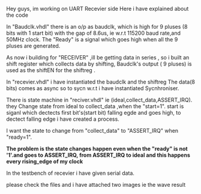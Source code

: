 Hey guys, im working on UART Recevier side
Here i have explained about the code 

In "Baudclk.vhdl" there is an o/p as baudclk, which is high for 9 pluses (8 bits with 1 start bit) with the gap of 8.6us, ie w.r.t 115200 baud rate,and 50MHz clock. 
The "Ready" is a signal which goes high when all the 9 pluses are generated.

As now i building for "RECEIVER" ,ill be getting data in series , so i built an shift register which  collects data by shifting, Baudclk's output ( 9 pluses) is used as the shiftEN for the shiftreg .

In "recevier.vhdl" i have  instantiated the baudclk and the shiftreg
The data(8 bits) comes as async so to sycn w.r.t i have instantiated Sycnhroniser.

There is state machine in "reciver.vhdl" ie (ideal,collect_data,ASSERT_IRQ).
they Change state from ideal to collect_data ,when the "start=1". 
start is siganl which dectects first bit's(start bit) falling egde and goes high, to dectect falling edge i have created a process.

I want the state to change from "collect_data" to "ASSERT_IRQ" when "ready=1".

**The problem is the state changes happen even when the "ready" is not '1'.and goes to ASSERT_IRQ, from ASSERT_IRQ to ideal and this happens every rising_edge of my clock** 

In the testbench of recevier i have given serial data.

please check the files and i have attached two images ie the wave result
